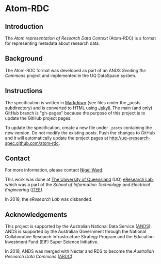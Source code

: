 Atom-RDC
========

Introduction
------------

The _Atom representation of Research Data Context_ (Atom-RDC) is a
format for representing metadata about research data.

Background
----------

The Atom-RDC format was  developed as part of an ANDS _Seeding
the Commons_ project and implemented in the UQ DataSpace system.

Instructions
------------

The specification is written in [Markdown] (see files under the _posts
subdirectory) and is converted to HTML using [Jekyll]. The main (and
only) GitHub branch is "gh-pages" because the purpose of this project
is to update the GitHub project pages.

To update the specification, create a new file under `_posts`
containing the new version. Do not modify the existing posts. Push the
changes to GitHub and it will automatically update the project pages
at <http://uq-eresearch-spec.github.com/atom-rdc>.

[Markdown]: <http://daringfireball.net/projects/markdown/>

[Jekyll]: <https://github.com/mojombo/jekyll>

Contact
-------

For more information, please contact [Nigel Ward](mailto:n.ward4@uq.edu.au).

This work was done at
[The University of Queensland](https://www.uq.edu.au/) (UQ)
[eResearch Lab](https://www.itee.uq.edu.au/eresearch/), which
was a part of the
_School of Information Technology and Electrical Engineering_ ([ITEE](https://www.itee.uq.edu.au/)).

In 2018, the _eResearch Lab_ was disbanded.

Acknowledgements
----------------

This project is supported by the Australian National Data Service
([ANDS](http://www.ands.org.au/)). ANDS is supported by the Australian
Government through the National Collaborative Research Infrastructure
Strategy Program and the Education Investment Fund (EIF) Super Science
Initiative.

In 2018, ANDS was merged with Nectar and RDS to become the
_Australian Research Data Commons_
([ARDC](https://ardc.edu.au/)).

